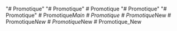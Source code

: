 "# Promotique" 
"# Promotique" 
#   P r o m o t i q u e  
 "# Promotique" 
"# Promotique" 
#   P r o m o t i q u e _ M a i n  
 #   P r o m o t i q u e  
 #   P r o m o t i q u e _ N e w  
 #   P r o m o t i q u e _ N e w  
 #   P r o m o t i q u e _ N e w  
 #   P r o m o t i q u e _ N e w  
 